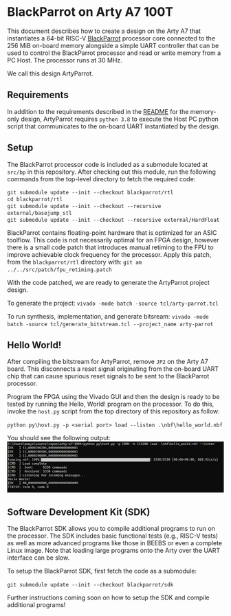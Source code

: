 # BlackParrot on Arty A7 100T

This document describes how to create a design on the Arty A7 that instantiates a 64-bit RISC-V
[BlackParrot](https://github.com/black-parrot/black-parrot) processor core connected to the 256 MiB
on-board memory alongside a simple UART controller that can be used to control the BlackParrot
processor and read or write memory from a PC Host. The processor runs at 30 MHz.

We call this design ArtyParrot.

## Requirements

In addition to the requirements described in the [README](README.md) for the memory-only design,
ArtyParrot requires `python 3.8` to execute the Host PC python script that communicates to the
on-board UART instantiated by the design.

## Setup

The BlackParrot processor code is included as a submodule located at `src/bp` in this repository.
After checking out this module, run the following commands from the top-level directory to
fetch the required code:

```
git submodule update --init --checkout blackparrot/rtl
cd blackparrot/rtl
git submodule update --init --checkout --recursive external/basejump_stl
git submodule update --init --checkout --recursive external/HardFloat
```

BlackParrot contains floating-point hardware that is optimized for an ASIC toolflow. This code
is not necessarily optimal for an FPGA design, however there is a small code patch that
introduces manual retiming to the FPU to improve achievable clock frequency for the processor.
Apply this patch, from the `blackparrot/rtl` directory with:
`git am ../../src/patch/fpu_retiming.patch`

With the code patched, we are ready to generate the ArtyParrot project design.

To generate the project:
`vivado -mode batch -source tcl/arty-parrot.tcl`

To run synthesis, implementation, and generate bitsream:
`vivado -mode batch -source tcl/generate_bitstream.tcl --project_name arty-parrot`

## Hello World!

After compiling the bitstream for ArtyParrot, remove `JP2` on the Arty A7 board. This disconnects
a reset signal originating from the on-board UART chip that can cause spurious reset signals to be
sent to the BlackParrot processor.

Program the FPGA using the Vivado GUI and then the design is ready to be tested by running
the Hello, World! program on the processor. To do this, invoke the `host.py` script from the top
directory of this repository as follow:

`python py\host.py -p <serial port> load --listen .\nbf\hello_world.nbf`

You should see the following output:
![Hello World Image](docs/arty_parrot_hello_world.PNG)

## Software Development Kit (SDK)

The BlackParrot SDK allows you to compile additional programs to run on the processor. The SDK
includes basic functional tests (e.g., RISC-V tests) as well as more advanced programs like
those in BEEBS or even a complete Linux image. Note that loading large programs onto the Arty
over the UART interface can be slow.

To setup the BlackParrot SDK, first fetch the code as a submodule:

`git submodule update --init --checkout blackparrot/sdk`

Further instructions coming soon on how to setup the SDK and compile additional programs!

